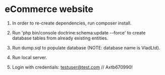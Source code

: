 # eCommerce website

1. In order to re-create dependencies, run composer install.

2. Run 'php bin/console doctrine:schema:update --force' to create database tables from already
 existing entities.

3. Run dump.sql to populate database (NOTE: database name is VladLtd).

4. Run local server.

5. Login with credentials: testuser@test.com // Axtb670990!